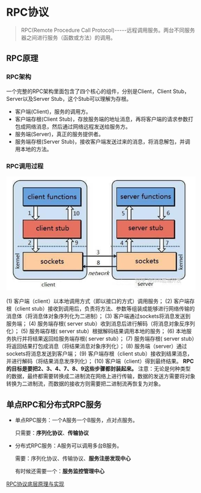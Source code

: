# RPC协议

> RPC(Remote Procedure Call Protocol)-----远程调用服务。两台不同服务器之间进行服务（函数或方法）的调用。

## RPC原理

### RPC架构

一个完整的RPC架构里面包含了四个核心的组件，分别是Client，Client Stub，Server以及Server Stub，这个Stub可以理解为存根。

- 客户端(Client)，服务的调用方。
- 客户端存根(Client Stub)，存放服务端的地址消息，再将客户端的请求参数打包成网络消息，然后通过网络远程发送给服务方。
- 服务端(Server)，真正的服务提供者。
- 服务端存根(Server Stub)，接收客户端发送过来的消息，将消息解包，并调用本地的方法。

### RPC调用过程

![image-20200224151038875](RPC协议.assets/image-20200224151038875.png)

(1) 客户端（client）以本地调用方式（即以接口的方式）调用服务；
(2) 客户端存根（client stub）接收到调用后，负责将方法、参数等组装成能够进行网络传输的消息体（将消息体对象序列化为二进制）；
(3) 客户端通过sockets将消息发送到服务端；
(4) 服务端存根( server stub）收到消息后进行解码（将消息对象反序列化）；
(5) 服务端存根( server stub）根据解码结果调用本地的服务；
(6) 本地服务执行并将结果返回给服务端存根( server stub）；
(7) 服务端存根( server stub）将返回结果打包成消息（将结果消息对象序列化）；
(8) 服务端（server）通过sockets将消息发送到客户端；
(9) 客户端存根（client stub）接收到结果消息，并进行解码（将结果消息发序列化）；
(10) 客户端（client）得到最终结果。
**RPC的目标是要把2、3、4、7、8、9这些步骤都封装起来。**
注意：无论是何种类型的数据，最终都需要转换成二进制流在网络上进行传输，数据的发送方需要将对象转换为二进制流，而数据的接收方则需要把二进制流再恢复为对象。

## 单点RPC和分布式RPC服务

- 单点RPC服务：一个A服务一个B服务，点对点服务。

  只需要：**序列化协议**、**传输协议**

- 分布式RPC服务：A服务可以调用多台B服务。

  需要：序列化协议、传输协议、**服务注册发现中心**

  有时候还需要一个：**服务监控管理中心**

[RPC协议底层原理与实现](https://blog.csdn.net/yangxiaobo118/article/details/80678039)

